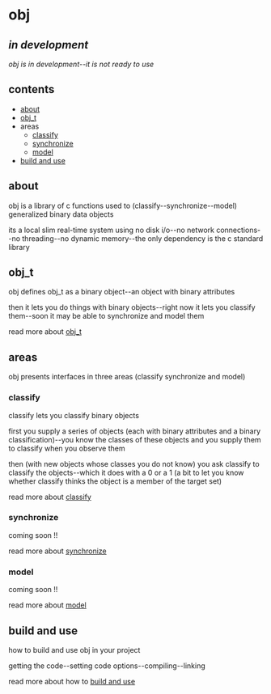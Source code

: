 # obj

## *in development*

*obj is in development--it is not ready to use*

## contents

- [about](#about)
- [obj_t](#obj_t)
- areas
  - [classify](#classify)
  - [synchronize](#synchronize)
  - [model](#model)
- [build and use](#build-and-use)

## about

obj is a library of c functions used to (classify--synchronize--model) generalized binary data objects

its a local slim real-time system using no disk i/o--no network connections--no threading--no dynamic memory--the only dependency is the c standard library

## obj_t

obj defines obj_t as a binary object--an object with binary attributes

then it lets you do things with binary objects--right now it lets you classify them--soon it may be able to synchronize and model them

read more about [obj_t](OBJ.md)

## areas

obj presents interfaces in three areas (classify synchronize and model)

### classify

classify lets you classify binary objects

first you supply a series of objects (each with binary attributes and a binary classification)--you know the classes of these objects and you supply them to classify when you observe them

then (with new objects whose classes you do not know) you ask classify to classify the objects--which it does with a 0 or a 1 (a bit to let you know whether classify thinks the object is a member of the target set)

read more about [classify](CLASS.md)

### synchronize

coming soon !!

read more about [synchronize](SYNC.md)

### model

coming soon !!

read more about [model](MODEL.md)

## build and use

how to build and use obj in your project

getting the code--setting code options--compiling--linking

read more about how to [build and use](BUILD.md)
